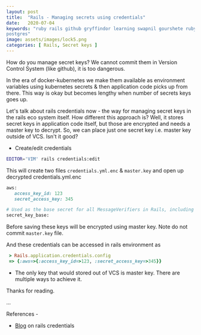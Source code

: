 ```yaml
---
layout: post
title:  "Rails - Managing secrets using credentials"
date:   2020-07-04
keywords: "ruby rails github gryffindor learning swapnil gourshete ruby on rails secrets kubernetes
postgres"
image: assets/images/lock5.png
categories: [ Rails, Secret keys ]
---
```


How do you manage secret keys? We cannot commit them in Version Control System (like github), it is too dangerous.

In the era of docker-kubernetes we make them available as environment variables using kubernetes secrets & then application
code picks up from there. This way is okay but becomes lengthy when number of secrets keys goes up.

Let's talk about rails credentials now - the way for managing secret keys in the rails eco system itself. How different
this approach is? Well, it stores secret keys in application code itself, but those are encrypted and needs a master key to
decrypt. So, we can place just one secret key i.e. master key outside of VCS. Isn't it good?


- Create/edit credentials

```bash
EDITOR='VIM' rails credentials:edit
```

This will create two files `credentials.yml.enc` & `master.key` and open up decrypted credentials.yml.enc

```ruby
aws:
   access_key_id: 123
   secret_access_key: 345

# Used as the base secret for all MessageVerifiers in Rails, including the one protecting cookies.
secret_key_base:
```

Before saving these keys will be encrypted using master key. Note do not commit `master.key` file.

And these credentials can be accessed in rails environment as

```ruby
 > Rails.application.credentials.config
 => {:aws=>{:access_key_id=>123, :secret_access_key=>345}}
```

- The only key that would stored out of VCS is master key. There are multiple ways to achieve it. 


Thanks for reading.

...

  References - 
 
- [Blog](https://blog.saeloun.com/2019/10/10/rails-6-adds-support-for-multi-environment-credentials.html) on rails credentials
